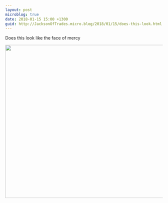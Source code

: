 ```yaml
---
layout: post
microblog: true
date: 2018-01-15 15:00 +1300
guid: http://JacksonOfTrades.micro.blog/2018/01/15/does-this-look.html
---
```

Does this look like the face of mercy

<img src="http://JacksonOfTrades.micro.blog/uploads/2018/7cd1abc81f.jpg" width="600" height="490" />
